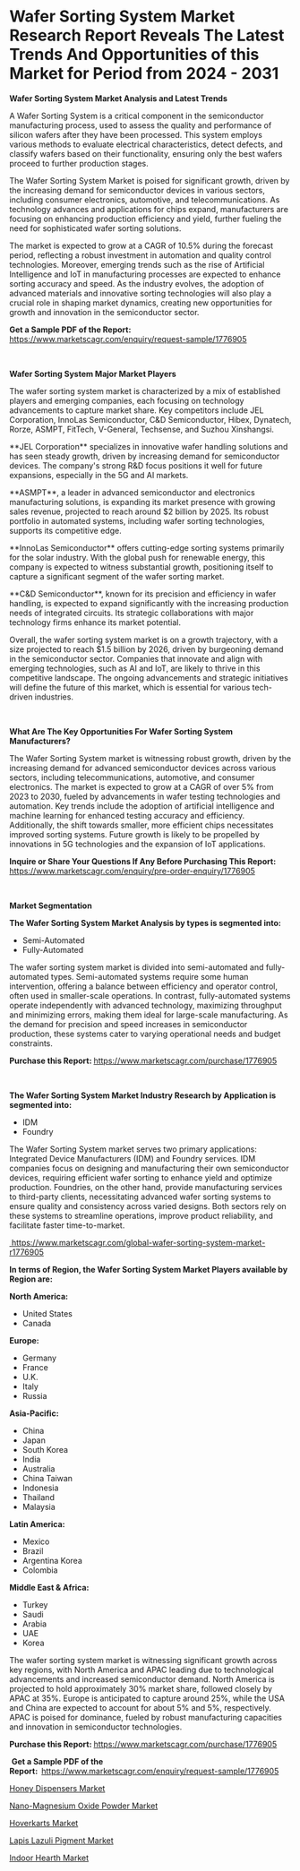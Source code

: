 <p><h1>Wafer Sorting System Market Research Report Reveals The Latest Trends And Opportunities of this Market for Period from 2024 - 2031</h1></p><p><strong>Wafer Sorting System Market Analysis and Latest Trends</strong></p>
<p><p>A Wafer Sorting System is a critical component in the semiconductor manufacturing process, used to assess the quality and performance of silicon wafers after they have been processed. This system employs various methods to evaluate electrical characteristics, detect defects, and classify wafers based on their functionality, ensuring only the best wafers proceed to further production stages.</p><p>The Wafer Sorting System Market is poised for significant growth, driven by the increasing demand for semiconductor devices in various sectors, including consumer electronics, automotive, and telecommunications. As technology advances and applications for chips expand, manufacturers are focusing on enhancing production efficiency and yield, further fueling the need for sophisticated wafer sorting solutions.</p><p>The market is expected to grow at a CAGR of 10.5% during the forecast period, reflecting a robust investment in automation and quality control technologies. Moreover, emerging trends such as the rise of Artificial Intelligence and IoT in manufacturing processes are expected to enhance sorting accuracy and speed. As the industry evolves, the adoption of advanced materials and innovative sorting technologies will also play a crucial role in shaping market dynamics, creating new opportunities for growth and innovation in the semiconductor sector.</p></p>
<p><strong>Get a Sample PDF of the Report:&nbsp;</strong> <a href="https://www.marketscagr.com/enquiry/request-sample/1776905?utm_campaign=1832&utm_medium=2&utm_source=Github&utm_content=ia&utm_term=20122024&utm_id=wafer-sorting-system">https://www.marketscagr.com/enquiry/request-sample/1776905</a></p>
<p>&nbsp;</p>
<p><strong>Wafer Sorting System Major Market Players</strong></p>
<p><p>The wafer sorting system market is characterized by a mix of established players and emerging companies, each focusing on technology advancements to capture market share. Key competitors include JEL Corporation, InnoLas Semiconductor, C&D Semiconductor, Hibex, Dynatech, Rorze, ASMPT, FitTech, V-General, Techsense, and Suzhou Xinshangsi.</p><p>**JEL Corporation** specializes in innovative wafer handling solutions and has seen steady growth, driven by increasing demand for semiconductor devices. The company's strong R&D focus positions it well for future expansions, especially in the 5G and AI markets.</p><p>**ASMPT**, a leader in advanced semiconductor and electronics manufacturing solutions, is expanding its market presence with growing sales revenue, projected to reach around $2 billion by 2025. Its robust portfolio in automated systems, including wafer sorting technologies, supports its competitive edge.</p><p>**InnoLas Semiconductor** offers cutting-edge sorting systems primarily for the solar industry. With the global push for renewable energy, this company is expected to witness substantial growth, positioning itself to capture a significant segment of the wafer sorting market.</p><p>**C&D Semiconductor**, known for its precision and efficiency in wafer handling, is expected to expand significantly with the increasing production needs of integrated circuits. Its strategic collaborations with major technology firms enhance its market potential.</p><p>Overall, the wafer sorting system market is on a growth trajectory, with a size projected to reach $1.5 billion by 2026, driven by burgeoning demand in the semiconductor sector. Companies that innovate and align with emerging technologies, such as AI and IoT, are likely to thrive in this competitive landscape. The ongoing advancements and strategic initiatives will define the future of this market, which is essential for various tech-driven industries.</p></p>
<p>&nbsp;</p>
<p><strong>What Are The Key Opportunities For Wafer Sorting System Manufacturers?</strong></p>
<p><p>The Wafer Sorting System market is witnessing robust growth, driven by the increasing demand for advanced semiconductor devices across various sectors, including telecommunications, automotive, and consumer electronics. The market is expected to grow at a CAGR of over 5% from 2023 to 2030, fueled by advancements in wafer testing technologies and automation. Key trends include the adoption of artificial intelligence and machine learning for enhanced testing accuracy and efficiency. Additionally, the shift towards smaller, more efficient chips necessitates improved sorting systems. Future growth is likely to be propelled by innovations in 5G technologies and the expansion of IoT applications.</p></p>
<p><strong>Inquire or Share Your Questions If Any Before Purchasing This Report:</strong> <a href="https://www.marketscagr.com/enquiry/pre-order-enquiry/1776905?utm_campaign=1832&utm_medium=2&utm_source=Github&utm_content=ia&utm_term=20122024&utm_id=wafer-sorting-system">https://www.marketscagr.com/enquiry/pre-order-enquiry/1776905</a></p>
<p>&nbsp;</p>
<p><strong>Market Segmentation</strong></p>
<p><strong>The Wafer Sorting System Market Analysis by types is segmented into:</strong></p>
<p><ul><li>Semi-Automated</li><li>Fully-Automated</li></ul></p>
<p><p>The wafer sorting system market is divided into semi-automated and fully-automated types. Semi-automated systems require some human intervention, offering a balance between efficiency and operator control, often used in smaller-scale operations. In contrast, fully-automated systems operate independently with advanced technology, maximizing throughput and minimizing errors, making them ideal for large-scale manufacturing. As the demand for precision and speed increases in semiconductor production, these systems cater to varying operational needs and budget constraints.</p></p>
<p><strong>Purchase this Report:&nbsp;</strong><a href="https://www.marketscagr.com/purchase/1776905?utm_campaign=1832&utm_medium=2&utm_source=Github&utm_content=ia&utm_term=20122024&utm_id=wafer-sorting-system">https://www.marketscagr.com/purchase/1776905</a></p>
<p>&nbsp;</p>
<p><strong>The Wafer Sorting System Market Industry Research by Application is segmented into:</strong></p>
<p><ul><li>IDM</li><li>Foundry</li></ul></p>
<p><p>The Wafer Sorting System market serves two primary applications: Integrated Device Manufacturers (IDM) and Foundry services. IDM companies focus on designing and manufacturing their own semiconductor devices, requiring efficient wafer sorting to enhance yield and optimize production. Foundries, on the other hand, provide manufacturing services to third-party clients, necessitating advanced wafer sorting systems to ensure quality and consistency across varied designs. Both sectors rely on these systems to streamline operations, improve product reliability, and facilitate faster time-to-market.</p></p>
<p><a href="https://www.marketscagr.com/global-wafer-sorting-system-market-r1776905?utm_campaign=1832&utm_medium=2&utm_source=Github&utm_content=ia&utm_term=20122024&utm_id=wafer-sorting-system">&nbsp;https://www.marketscagr.com/global-wafer-sorting-system-market-r1776905</a></p>
<p><strong>In terms of Region, the Wafer Sorting System Market Players available by Region are:</strong></p>
<p>
    <p> <strong> North America: </strong>
        <ul>
            <li>United States</li>
            <li>Canada</li>
        </ul>
        </p> 
    <p> <strong> Europe: </strong>
        <ul>
            <li>Germany</li>
            <li>France</li>
            <li>U.K.</li>
            <li>Italy</li>
            <li>Russia</li>
        </ul>
        </p> 
    <p> <strong> Asia-Pacific: </strong>
        <ul>
            <li>China</li>
            <li>Japan</li>
            <li>South Korea</li>
            <li>India</li>
            <li>Australia</li>
            <li>China Taiwan</li>
            <li>Indonesia</li>
            <li>Thailand</li>
            <li>Malaysia</li>
        </ul>
        </p> 
    <p> <strong> Latin America: </strong>
        <ul>
            <li>Mexico</li>
            <li>Brazil</li>
            <li>Argentina Korea</li>
            <li>Colombia</li>
        </ul>
        </p> 
    <p> <strong> Middle East & Africa: </strong>
        <ul>
            <li>Turkey</li>
            <li>Saudi</li>
            <li>Arabia</li>
            <li>UAE</li>
            <li>Korea</li>
        </ul>
    </p>
    </p>
<p><p>The wafer sorting system market is witnessing significant growth across key regions, with North America and APAC leading due to technological advancements and increased semiconductor demand. North America is projected to hold approximately 30% market share, followed closely by APAC at 35%. Europe is anticipated to capture around 25%, while the USA and China are expected to account for about 5% and 5%, respectively. APAC is poised for dominance, fueled by robust manufacturing capacities and innovation in semiconductor technologies.</p></p>
<p><strong>Purchase this Report: </strong><a href="https://www.marketscagr.com/purchase/1776905?utm_campaign=1832&utm_medium=2&utm_source=Github&utm_content=ia&utm_term=20122024&utm_id=wafer-sorting-system">https://www.marketscagr.com/purchase/1776905</a></p>
<p>&nbsp;<strong>Get a Sample PDF of the Report:&nbsp;&nbsp;</strong><a href="https://www.marketscagr.com/enquiry/request-sample/1776905?utm_campaign=1832&utm_medium=2&utm_source=Github&utm_content=ia&utm_term=20122024&utm_id=wafer-sorting-system">https://www.marketscagr.com/enquiry/request-sample/1776905</a></p>
<p><strong></strong></p>
<p><p><a href="https://www.linkedin.com/pulse/global-perspectives-honey-dispensers-market-trends-forecast-colqf?utm_campaign=1832&utm_medium=2&utm_source=Github&utm_content=ia&utm_term=20122024&utm_id=wafer-sorting-system">Honey Dispensers Market</a></p><p><a href="https://github.com/AKSHATREPORTPRIME/Market-Research-Report-List-6/blob/main/nano-magnesium-oxide-powder-market.md?utm_campaign=1832&utm_medium=2&utm_source=Github&utm_content=ia&utm_term=20122024&utm_id=wafer-sorting-system">Nano-Magnesium Oxide Powder Market</a></p><p><a href="https://www.linkedin.com/pulse/hoverkarts-market-growth-outlook-2024-2031-in-depth-analysis-ki6xf?utm_campaign=1832&utm_medium=2&utm_source=Github&utm_content=ia&utm_term=20122024&utm_id=wafer-sorting-system">Hoverkarts Market</a></p><p><a href="https://www.linkedin.com/pulse/exploring-lapis-lazuli-pigment-market-dynamics-global-trends-hzc8f?utm_campaign=1832&utm_medium=2&utm_source=Github&utm_content=ia&utm_term=20122024&utm_id=wafer-sorting-system">Lapis Lazuli Pigment Market</a></p><p><a href="https://www.linkedin.com/pulse/indoor-hearth-market-research-report-industry-analysis-size-lobbf?utm_campaign=1832&utm_medium=2&utm_source=Github&utm_content=ia&utm_term=20122024&utm_id=wafer-sorting-system">Indoor Hearth Market</a></p></p>